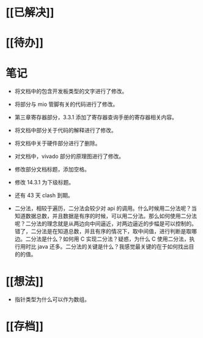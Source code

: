 # [[已解决]]

# [[待办]]

# 笔记
- 将文档中的包含开发板类型的文字进行了修改。
- 将部分与 mio 管脚有关的代码进行了修改。
- 第三章寄存器部分，3.3.1 添加了寄存器查询手册的寄存器相关内容。
- 将文档中部分关于代码的解释进行了修改。
- 将文档中关于硬件部分进行了删除。
- 对文档中，vivado 部分的原理图进行了修改。
- 修改部分文档标题，添加空格。
- 修改 14.3.1 为下级标题。


- 还有 43 天 clash 到期。
- 二分法，相较于遍历，二分法会较少对 api 的调用。什么时候用二分法呢？当知道数据总数，并且数据是有序的时候，可以用二分法。那么如何使用二分法呢？二分法的理念就是从两边向中间逼近，对两边逼近的步幅是可以控制的。错了，二分法是在知道总数，并且有序的情况下，取中间值，进行判断是取哪边。二分法是什么？如何用 C 实现二分法？疑惑，为什么 C 使用二分法，执行用时比 java 还多。二分法的关键是什么？我感觉最关键的在于如何找出目的的值。

# [[想法]]
- 指针类型为什么可以作为数组。

# [[存档]]